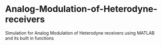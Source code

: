 # Analog-Modulation-of-Heterodyne-receivers
Simulation for Analog Modulation of Heterodyne receivers using MATLAB and its built in functions
